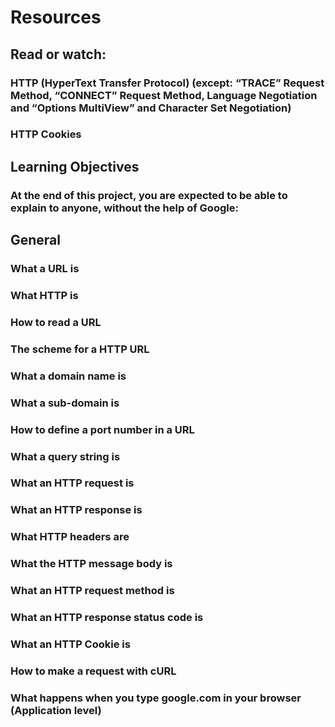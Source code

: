 # Resources
## Read or watch:
### 
### HTTP (HyperText Transfer Protocol) (except: “TRACE” Request Method, “CONNECT” Request Method, Language Negotiation and “Options MultiView” and Character Set Negotiation)
### HTTP Cookies
## Learning Objectives
### At the end of this project, you are expected to be able to explain to anyone, without the help of Google:
### 
## General
### What a URL is
### What HTTP is
### How to read a URL
### The scheme for a HTTP URL
### What a domain name is
### What a sub-domain is
### How to define a port number in a URL
### What a query string is
### What an HTTP request is
### What an HTTP response is
### What HTTP headers are
### What the HTTP message body is
### What an HTTP request method is
### What an HTTP response status code is
### What an HTTP Cookie is
### How to make a request with cURL
### What happens when you type google.com in your browser (Application level)
